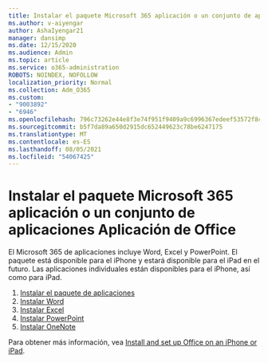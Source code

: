 ```yaml
---
title: Instalar el paquete Microsoft 365 aplicación o un conjunto de aplicaciones Aplicación de Office
ms.author: v-aiyengar
author: AshaIyengar21
manager: dansimp
ms.date: 12/15/2020
ms.audience: Admin
ms.topic: article
ms.service: o365-administration
ROBOTS: NOINDEX, NOFOLLOW
localization_priority: Normal
ms.collection: Adm_O365
ms.custom:
- "9003892"
- "6946"
ms.openlocfilehash: 796c73262e44e8f3e74f951f9409a9c6996367edeef53572f8caf6bbb56adf47
ms.sourcegitcommit: b5f7da89a650d2915dc652449623c78be6247175
ms.translationtype: MT
ms.contentlocale: es-ES
ms.lasthandoff: 08/05/2021
ms.locfileid: "54067425"
---
```

# <a name="install-the-microsoft-365-app-bundle-or-an-individual-office-app"></a>Instalar el paquete Microsoft 365 aplicación o un conjunto de aplicaciones Aplicación de Office

El Microsoft 365 de aplicaciones incluye Word, Excel y PowerPoint. El paquete está disponible para el iPhone y estará disponible para el iPad en el futuro. Las aplicaciones individuales están disponibles para el iPhone, así como para iPad.

1. [Instalar el paquete de aplicaciones](https://go.microsoft.com/fwlink/?linkid=2136762)
1. [Instalar Word](https://go.microsoft.com/fwlink/?linkid=2136974)
1. [Instalar Excel](https://go.microsoft.com/fwlink/?linkid=2136975)
1. [Instalar PowerPoint](https://go.microsoft.com/fwlink/?linkid=2136882)
1. [Instalar OneNote](https://go.microsoft.com/fwlink/?linkid=2136883)

Para obtener más información, vea [Install and set up Office on an iPhone or iPad](https://go.microsoft.com/fwlink/?linkid=2135560).

